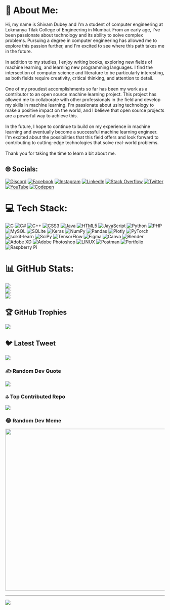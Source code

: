# 💫 About Me:
Hi, my name is Shivam Dubey and I'm a student of computer engineering at Lokmanya Tilak College of Engineering in Mumbai. From an early age, I've been passionate about technology and its ability to solve complex problems. Pursuing a degree in computer engineering has allowed me to explore this passion further, and I'm excited to see where this path takes me in the future.<br><br>In addition to my studies, I enjoy writing books, exploring new fields of machine learning, and learning new programming languages. I find the intersection of computer science and literature to be particularly interesting, as both fields require creativity, critical thinking, and attention to detail.<br><br>One of my proudest accomplishments so far has been my work as a contributor to an open source machine learning project. This project has allowed me to collaborate with other professionals in the field and develop my skills in machine learning. I'm passionate about using technology to make a positive impact on the world, and I believe that open source projects are a powerful way to achieve this.<br><br>In the future, I hope to continue to build on my experience in machine learning and eventually become a successful machine learning engineer. I'm excited about the possibilities that this field offers and look forward to contributing to cutting-edge technologies that solve real-world problems.<br><br>Thank you for taking the time to learn a bit about me.


## 🌐 Socials:
[![Discord](https://img.shields.io/badge/Discord-%237289DA.svg?logo=discord&logoColor=white)](https://discord.gg/gerrggr) [![Facebook](https://img.shields.io/badge/Facebook-%231877F2.svg?logo=Facebook&logoColor=white)](https://facebook.com/ffffeff) [![Instagram](https://img.shields.io/badge/Instagram-%23E4405F.svg?logo=Instagram&logoColor=white)](https://instagram.com/regggeg) [![LinkedIn](https://img.shields.io/badge/LinkedIn-%230077B5.svg?logo=linkedin&logoColor=white)](https://linkedin.com/in/gegrge) [![Stack Overflow](https://img.shields.io/badge/-Stackoverflow-FE7A16?logo=stack-overflow&logoColor=white)](https://stackoverflow.com/users/gegeggeggrge) [![Twitter](https://img.shields.io/badge/Twitter-%231DA1F2.svg?logo=Twitter&logoColor=white)](https://twitter.com/geggrre) [![YouTube](https://img.shields.io/badge/YouTube-%23FF0000.svg?logo=YouTube&logoColor=white)](https://youtube.com/@grgegerg) [![Codepen](https://img.shields.io/badge/Codepen-000000?style=for-the-badge&logo=codepen&logoColor=white)](https://codepen.io/egeeggr) 

# 💻 Tech Stack:
![C](https://img.shields.io/badge/c-%2300599C.svg?style=for-the-badge&logo=c&logoColor=white) ![C#](https://img.shields.io/badge/c%23-%23239120.svg?style=for-the-badge&logo=c-sharp&logoColor=white) ![C++](https://img.shields.io/badge/c++-%2300599C.svg?style=for-the-badge&logo=c%2B%2B&logoColor=white) ![CSS3](https://img.shields.io/badge/css3-%231572B6.svg?style=for-the-badge&logo=css3&logoColor=white) ![Java](https://img.shields.io/badge/java-%23ED8B00.svg?style=for-the-badge&logo=java&logoColor=white) ![HTML5](https://img.shields.io/badge/html5-%23E34F26.svg?style=for-the-badge&logo=html5&logoColor=white) ![JavaScript](https://img.shields.io/badge/javascript-%23323330.svg?style=for-the-badge&logo=javascript&logoColor=%23F7DF1E) ![Python](https://img.shields.io/badge/python-3670A0?style=for-the-badge&logo=python&logoColor=ffdd54) ![PHP](https://img.shields.io/badge/php-%23777BB4.svg?style=for-the-badge&logo=php&logoColor=white) ![MySQL](https://img.shields.io/badge/mysql-%2300f.svg?style=for-the-badge&logo=mysql&logoColor=white) ![SQLite](https://img.shields.io/badge/sqlite-%2307405e.svg?style=for-the-badge&logo=sqlite&logoColor=white) ![Keras](https://img.shields.io/badge/Keras-%23D00000.svg?style=for-the-badge&logo=Keras&logoColor=white) ![NumPy](https://img.shields.io/badge/numpy-%23013243.svg?style=for-the-badge&logo=numpy&logoColor=white) ![Pandas](https://img.shields.io/badge/pandas-%23150458.svg?style=for-the-badge&logo=pandas&logoColor=white) ![Plotly](https://img.shields.io/badge/Plotly-%233F4F75.svg?style=for-the-badge&logo=plotly&logoColor=white) ![PyTorch](https://img.shields.io/badge/PyTorch-%23EE4C2C.svg?style=for-the-badge&logo=PyTorch&logoColor=white) ![scikit-learn](https://img.shields.io/badge/scikit--learn-%23F7931E.svg?style=for-the-badge&logo=scikit-learn&logoColor=white) ![SciPy](https://img.shields.io/badge/SciPy-%230C55A5.svg?style=for-the-badge&logo=scipy&logoColor=%white) ![TensorFlow](https://img.shields.io/badge/TensorFlow-%23FF6F00.svg?style=for-the-badge&logo=TensorFlow&logoColor=white) 	![Figma](https://img.shields.io/badge/figma-%23F24E1E.svg?style=for-the-badge&logo=figma&logoColor=white) ![Canva](https://img.shields.io/badge/Canva-%2300C4CC.svg?style=for-the-badge&logo=Canva&logoColor=white) ![Blender](https://img.shields.io/badge/blender-%23F5792A.svg?style=for-the-badge&logo=blender&logoColor=white) ![Adobe XD](https://img.shields.io/badge/Adobe%20XD-470137?style=for-the-badge&logo=Adobe%20XD&logoColor=#FF61F6) ![Adobe Photoshop](https://img.shields.io/badge/adobephotoshop-%2331A8FF.svg?style=for-the-badge&logo=adobephotoshop&logoColor=white) ![LINUX](https://img.shields.io/badge/Linux-FCC624?style=for-the-badge&logo=linux&logoColor=black) ![Postman](https://img.shields.io/badge/Postman-FF6C37?style=for-the-badge&logo=postman&logoColor=white) ![Portfolio](https://img.shields.io/badge/Portfolio-%23000000.svg?style=for-the-badge&logo=firefox&logoColor=#FF7139) ![Raspberry Pi](https://img.shields.io/badge/-RaspberryPi-C51A4A?style=for-the-badge&logo=Raspberry-Pi)
# 📊 GitHub Stats:
![](https://github-readme-stats.vercel.app/api?username=shivamipdubey&theme=dark&hide_border=false&include_all_commits=false&count_private=false)<br/>
![](https://github-readme-streak-stats.herokuapp.com/?user=shivamipdubey&theme=dark&hide_border=false)<br/>
![](https://github-readme-stats.vercel.app/api/top-langs/?username=shivamipdubey&theme=dark&hide_border=false&include_all_commits=false&count_private=false&layout=compact)

## 🏆 GitHub Trophies
![](https://github-profile-trophy.vercel.app/?username=shivamipdubey&theme=radical&no-frame=false&no-bg=false&margin-w=4)

## 🐦 Latest Tweet
[![](https://gtce.itsvg.in/api?username=geggrre)](https://github.com/VishwaGauravIn/github-twitter-card-embed)

### ✍️ Random Dev Quote
![](https://quotes-github-readme.vercel.app/api?type=horizontal&theme=radical)

### 🔝 Top Contributed Repo
![](https://github-contributor-stats.vercel.app/api?username=shivamipdubey&limit=5&theme=dark&combine_all_yearly_contributions=true)

### 😂 Random Dev Meme
<img src="https://rm.up.railway.app/" width="512px"/>

---
[![](https://visitcount.itsvg.in/api?id=shivamipdubey&icon=0&color=0)](https://visitcount.itsvg.in)

<!-- Proudly created with GPRM ( https://gprm.itsvg.in ) -->
